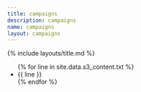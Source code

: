 ```yaml
---
title: campaigns
description: campaigns
name: campaigns
layout: campaigns
---
```


{% include layouts/title.md %}

<ul>
{% for line in site.data.s3_content.txt %}
  <li>{{ line }}</li>
{% endfor %}
</ul>
